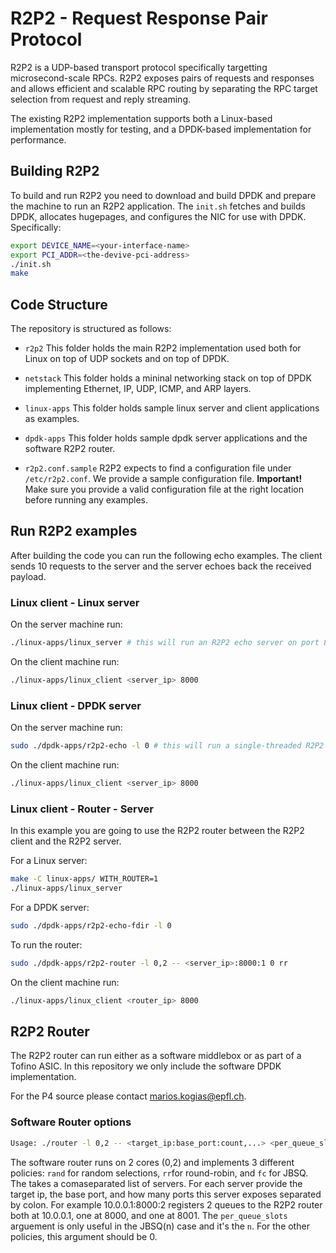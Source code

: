 # R2P2 - Request Response Pair Protocol

R2P2 is a UDP-based transport protocol specifically targetting microsecond-scale RPCs.
R2P2 exposes pairs of requests and responses and allows efficient and scalable RPC routing by separating the RPC target selection from request and reply streaming.

The existing R2P2 implementation supports both a Linux-based implementation mostly for testing, and a DPDK-based implementation for performance.

## Building R2P2

To build and run R2P2 you need to download and build DPDK and prepare the machine to run an R2P2 application.
The ``init.sh`` fetches and builds DPDK, allocates hugepages, and configures the NIC for use with DPDK.
Specifically:

```bash
export DEVICE_NAME=<your-interface-name>
export PCI_ADDR=<the-devive-pci-address>
./init.sh
make
```

## Code Structure

The repository is structured as follows:

* ``r2p2``
	This folder holds the main R2P2 implementation used both for Linux on top of UDP sockets and on top of DPDK.

* ``netstack``
	This folder holds a mininal networking stack on top of DPDK implementing Ethernet, IP, UDP, ICMP, and ARP layers.

* ``linux-apps``
	This folder holds sample linux server and client applications as examples.

* ``dpdk-apps``
	This folder holds sample dpdk server applications and the software R2P2 router.

* ``r2p2.conf.sample``
	R2P2 expects to find a configuration file under ``/etc/r2p2.conf``. We provide a sample configuration file. **Important!** Make sure you provide a valid configuration file at the right location before running any examples.


## Run R2P2 examples

After building the code you can run the following echo examples.
The client sends 10 requests to the server and the server echoes back the received payload.

### Linux client - Linux server

On the server machine run:

```bash
./linux-apps/linux_server # this will run an R2P2 echo server on port 8000
```

On the client machine run:
```bash
./linux-apps/linux_client <server_ip> 8000
```

### Linux client - DPDK server

On the server machine run:

```bash
sudo ./dpdk-apps/r2p2-echo -l 0 # this will run a single-threaded R2P2 server
```

On the client machine run:
```bash
./linux-apps/linux_client <server_ip> 8000
```

### Linux client - Router - Server
In this example you are going to use the R2P2 router between the R2P2 client and the R2P2 server.

For a Linux server:
```bash
make -C linux-apps/ WITH_ROUTER=1
./linux-apps/linux_server
```

For a DPDK server:
```bash
sudo ./dpdk-apps/r2p2-echo-fdir -l 0
```

To run the router:
```bash
sudo ./dpdk-apps/r2p2-router -l 0,2 -- <server_ip>:8000:1 0 rr
```

On the client machine run:
```bash
./linux-apps/linux_client <router_ip> 8000
```

## R2P2 Router

The R2P2 router can run either as a software middlebox or as part of a Tofino ASIC. In this repository we only include the software DPDK implementation.

For the P4 source please contact <marios.kogias@epfl.ch>.

### Software Router options
```bash
Usage: ./router -l 0,2 -- <target_ip:base_port:count,...> <per_queue_slots> <rand|rr|fc>
```

The software router runs on 2 cores (0,2) and implements 3 different policies: ``rand`` for random selections, ``rr``for round-robin, and ``fc`` for JBSQ.
The takes a comaseparated list of servers. For each server provide the target ip, the base port, and how many ports this server exposes separated by colon. For example 10.0.0.1:8000:2 registers 2 queues to the R2P2 router both at 10.0.0.1, one at 8000, and one at 8001. The ``per_queue_slots`` arguement is only useful in the JBSQ(n) case and it's the ``n``. For the other policies, this argument should be 0.
